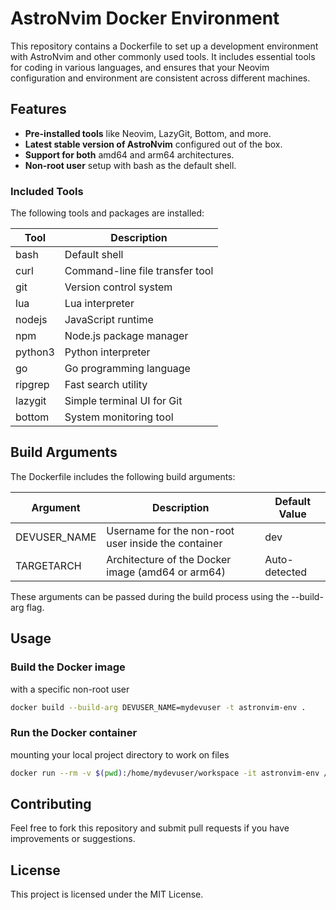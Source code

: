 # AstroNvim Docker Environment

This repository contains a Dockerfile to set up a development environment with AstroNvim and other commonly used tools.
It includes essential tools for coding in various languages, and ensures that your Neovim configuration and environment are consistent across different machines.

## Features

- **Pre-installed tools** like Neovim, LazyGit, Bottom, and more.
- **Latest stable version of AstroNvim** configured out of the box.
- **Support for both** amd64 and arm64 architectures.
- **Non-root user** setup with bash as the default shell.

### Included Tools

The following tools and packages are installed:

| Tool    | Description                     |
| ------- | ------------------------------- |
| bash    | Default shell                   |
| curl    | Command-line file transfer tool |
| git     | Version control system          |
| lua     | Lua interpreter                 |
| nodejs  | JavaScript runtime              |
| npm     | Node.js package manager         |
| python3 | Python interpreter              |
| go      | Go programming language         |
| ripgrep | Fast search utility             |
| lazygit | Simple terminal UI for Git      |
| bottom  | System monitoring tool          |

## Build Arguments

The Dockerfile includes the following build arguments:

| Argument     | Description                                         | Default Value |
| ------------ | --------------------------------------------------- | ------------- |
| DEVUSER_NAME | Username for the non-root user inside the container | dev           |
| TARGETARCH   | Architecture of the Docker image (amd64 or arm64)   | Auto-detected |

These arguments can be passed during the build process using the --build-arg flag.

## Usage

### Build the Docker image

with a specific non-root user

```bash
docker build --build-arg DEVUSER_NAME=mydevuser -t astronvim-env .
```

### Run the Docker container

mounting your local project directory to work on files

```bash
docker run --rm -v $(pwd):/home/mydevuser/workspace -it astronvim-env /home/mydevuser/workspace
```

## Contributing

Feel free to fork this repository and submit pull requests if you have improvements or suggestions.

## License

This project is licensed under the MIT License.
